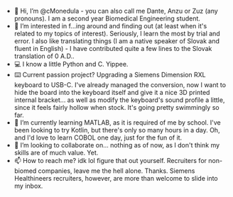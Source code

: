 - 👋 Hi, I’m @cMonedula - you can also call me Dante, Anzu or Zuz (any pronouns). I am a second year Biomedical Engineering student.
- 👀 I’m interested in f...ing around and finding out (at least when it's related to my topics of interest). Seriously, I learn the most by trial and error. I also like translating things (I am a native speaker of Slovak and fluent in English) - I have contributed quite a few lines to the Slovak translation of 0 A.D..
- 💻 I know a little Python and C. Yippee.
- ⌨️ Current passion project? Upgrading a Siemens Dimension RXL keyboard to USB-C. I've already managed the conversion, now I want to hide the board into the keyboard itself and give it a nice 3D printed internal bracket... as well as modify the keyboard's sound profile a little, since it feels fairly hollow when stock. It's going pretty swimmingly so far.
- 🌱 I’m currently learning MATLAB, as it is required of me by school. I've been looking to try Kotlin, but there's only so many hours in a day. Oh, and I'd love to learn COBOL one day, just for the fun of it.
- 💞️ I’m looking to collaborate on... nothing as of now, as I don't think my skills are of much value. Yet. 
- 📫 How to reach me? idk lol figure that out yourself. Recruiters for non-biomed companies, leave me the hell alone. Thanks. Siemens Healthineers recruiters, however, are more than welcome to slide into my inbox.

<!---
cMonedula/cMonedula is a ✨ special ✨ repository because its `README.md` (this file) appears on your GitHub profile.
You can click the Preview link to take a look at your changes.
--->
